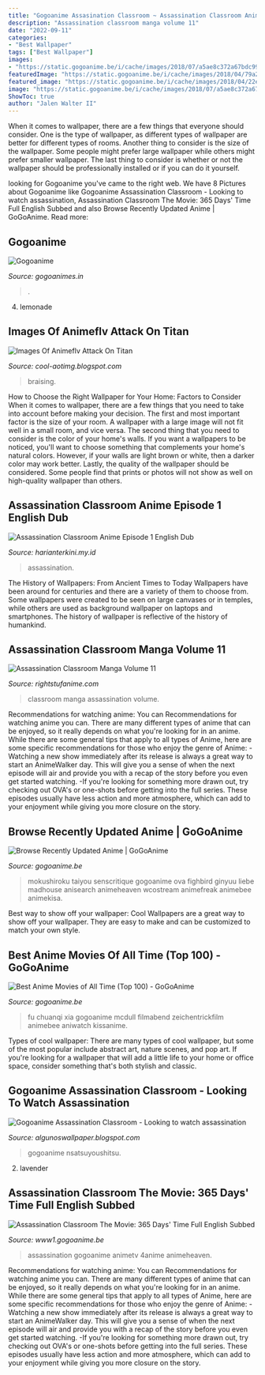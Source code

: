 ```yaml
---
title: "Gogoanime Assasination Classroom ~ Assassination Classroom Anime Episode 1 English Dub"
description: "Assassination classroom manga volume 11"
date: "2022-09-11"
categories:
- "Best Wallpaper"
tags: ["Best Wallpaper"]
images:
- "https://static.gogoanime.be/i/cache/images/2018/07/a5ae8c372a67bdc99afb5c09392a7046.jpg"
featuredImage: "https://static.gogoanime.be/i/cache/images/2018/04/79a2c5bd735c5065f4aa0e731e557d7d.jpg"
featured_image: "https://static.gogoanime.be/i/cache/images/2018/04/22e977b4ec99abeabb564bc4a3930593.jpg"
image: "https://static.gogoanime.be/i/cache/images/2018/07/a5ae8c372a67bdc99afb5c09392a7046.jpg"
ShowToc: true
author: "Jalen Walter II"
---
```



When it comes to wallpaper, there are a few things that everyone should consider. One is the type of wallpaper, as different types of wallpaper are better for different types of rooms. Another thing to consider is the size of the wallpaper. Some people might prefer large wallpaper while others might prefer smaller wallpaper. The last thing to consider is whether or not the wallpaper should be professionally installed or if you can do it yourself.

	

		
looking for Gogoanime you've came to the right web. We have 8 Pictures about Gogoanime like Gogoanime Assassination Classroom - Looking to watch assassination, Assassination Classroom The Movie: 365 Days&#039; Time Full English Subbed and also Browse Recently Updated Anime | GoGoAnime. Read more:
		
    
## Gogoanime

<img loading=lazy src="https://lh6.googleusercontent.com/proxy/Zn7BJnuO9T_dFm_njt2-N7B1cEWPk1SCqFqysK4lJ_IAVp8tN5aoT6-nuK2I9Ka26Cz4UtZVAV3pHE5LUXZRuyUn49k=w1200-h630-n-k-no-nu" onerror="this.onerror=null;this.src='https://tse3.mm.bing.net/th?id=OIP.X-kr_ocFx8SRPIg80jPKEAHaFj&amp;pid=15.1';" alt="Gogoanime">

_Source: gogoanimes.in_

>. 

	

4. lemonade 

    
## Images Of Animeflv Attack On Titan

<img loading=lazy src="https://pbs.twimg.com/media/Do7tdX3X4AEsX6Y.jpg" onerror="this.onerror=null;this.src='https://tse2.mm.bing.net/th?id=OIP.xjhgSjYrK2ADkvo5HxSK1AHaEK&amp;pid=15.1';" alt="Images Of Animeflv Attack On Titan">

_Source: cool-aotimg.blogspot.com_

>braising. 

	

How to Choose the Right Wallpaper for Your Home: Factors to Consider
When it comes to wallpaper, there are a few things that you need to take into account before making your decision. The first and most important factor is the size of your room. A wallpaper with a large image will not fit well in a small room, and vice versa. 
The second thing that you need to consider is the color of your home's walls. If you want a wallpapers to be noticed, you'll want to choose something that complements your home's natural colors. However, if your walls are light brown or white, then a darker color may work better. 
Lastly, the quality of the wallpaper should be considered. Some people find that prints or photos will not show as well on high-quality wallpaper than others.

    
## Assassination Classroom Anime Episode 1 English Dub

<img loading=lazy src="https://i.ytimg.com/vi/y2ekVxF0HHM/hqdefault.jpg" onerror="this.onerror=null;this.src='https://tse2.mm.bing.net/th?id=OIP.XugzPyRZnz0u6HlI6Ajk_QHaFj&amp;pid=15.1';" alt="Assassination Classroom Anime Episode 1 English Dub">

_Source: harianterkini.my.id_

>assassination. 

	

The History of Wallpapers: From Ancient Times to Today
Wallpapers have been around for centuries and there are a variety of them to choose from. Some wallpapers were created to be seen on large canvases or in temples, while others are used as background wallpaper on laptops and smartphones. The history of wallpaper is reflective of the history of humankind.

    
## Assassination Classroom Manga Volume 11

<img loading=lazy src="https://www.rightstufanime.com/images/productImages/9781421583235_manga-assassination-classroom-11-sample1.jpg" onerror="this.onerror=null;this.src='https://tse1.mm.bing.net/th?id=OIP.U17FB68HKqs3gHCyOUY6MwHaLH&amp;pid=15.1';" alt="Assassination Classroom Manga Volume 11">

_Source: rightstufanime.com_

>classroom manga assassination volume. 

	

Recommendations for watching anime: You can
Recommendations for watching anime you can. There are many different types of anime that can be enjoyed, so it really depends on what you're looking for in an anime. While there are some general tips that apply to all types of Anime, here are some specific recommendations for those who enjoy the genre of Anime: 
-Watching a new show immediately after its release is always a great way to start an AnimeWalker day. This will give you a sense of when the next episode will air and provide you with a recap of the story before you even get started watching. 
-If you're looking for something more drawn out, try checking out OVA's or one-shots before getting into the full series. These episodes usually have less action and more atmosphere, which can add to your enjoyment while giving you more closure on the story.

    
## Browse Recently Updated Anime | GoGoAnime

<img loading=lazy src="https://static.gogoanime.be/i/cache/images/2018/04/79a2c5bd735c5065f4aa0e731e557d7d.jpg" onerror="this.onerror=null;this.src='https://tse4.mm.bing.net/th?id=OIP.9zU4N7NxzgPlW0Md-baDOAAAAA&amp;pid=15.1';" alt="Browse Recently Updated Anime | GoGoAnime">

_Source: gogoanime.be_

>mokushiroku taiyou senscritique gogoanime ova fighbird ginyuu liebe madhouse anisearch animeheaven wcostream animefreak animebee animekisa. 

	

Best way to show off your wallpaper:
Cool Wallpapers are a great way to show off your wallpaper. They are easy to make and can be customized to match your own style.

    
## Best Anime Movies Of All Time (Top 100) - GoGoAnime

<img loading=lazy src="https://static.gogoanime.be/i/cache/images/2018/07/a5ae8c372a67bdc99afb5c09392a7046.jpg" onerror="this.onerror=null;this.src='https://tse4.mm.bing.net/th?id=OIP.kkwODXB-UZa2gvfFJPixMgAAAA&amp;pid=15.1';" alt="Best Anime Movies of All Time (Top 100) - GoGoAnime">

_Source: gogoanime.be_

>fu chuanqi xia gogoanime mcdull filmabend zeichentrickfilm animebee aniwatch kissanime. 

	

Types of cool wallpaper:
There are many types of cool wallpaper, but some of the most popular include abstract art, nature scenes, and pop art. If you're looking for a wallpaper that will add a little life to your home or office space, consider something that's both stylish and classic.

    
## Gogoanime Assassination Classroom - Looking To Watch Assassination

<img loading=lazy src="https://i.pinimg.com/564x/48/26/05/4826052fc594bdbd1b9f138f4d076735.jpg" onerror="this.onerror=null;this.src='https://tse4.mm.bing.net/th?id=OIP.1MtnkMkBtCvF3-0afNk50gHaFj&amp;pid=15.1';" alt="Gogoanime Assassination Classroom - Looking to watch assassination">

_Source: algunoswallpaper.blogspot.com_

>gogoanime nsatsuyoushitsu. 

	

2. lavender 

    
## Assassination Classroom The Movie: 365 Days&#039; Time Full English Subbed

<img loading=lazy src="https://static.gogoanime.be/i/cache/images/2018/04/22e977b4ec99abeabb564bc4a3930593.jpg" onerror="this.onerror=null;this.src='https://tse4.mm.bing.net/th?id=OIP.thQPOUSRbUEGrUtqAD5hugHaEK&amp;pid=15.1';" alt="Assassination Classroom The Movie: 365 Days&#039; Time Full English Subbed">

_Source: www1.gogoanime.be_

>assassination gogoanime animetv 4anime animeheaven. 

	

Recommendations for watching anime: You can
Recommendations for watching anime you can. There are many different types of anime that can be enjoyed, so it really depends on what you're looking for in an anime. While there are some general tips that apply to all types of Anime, here are some specific recommendations for those who enjoy the genre of Anime: 
-Watching a new show immediately after its release is always a great way to start an AnimeWalker day. This will give you a sense of when the next episode will air and provide you with a recap of the story before you even get started watching. 
-If you're looking for something more drawn out, try checking out OVA's or one-shots before getting into the full series. These episodes usually have less action and more atmosphere, which can add to your enjoyment while giving you more closure on the story.

